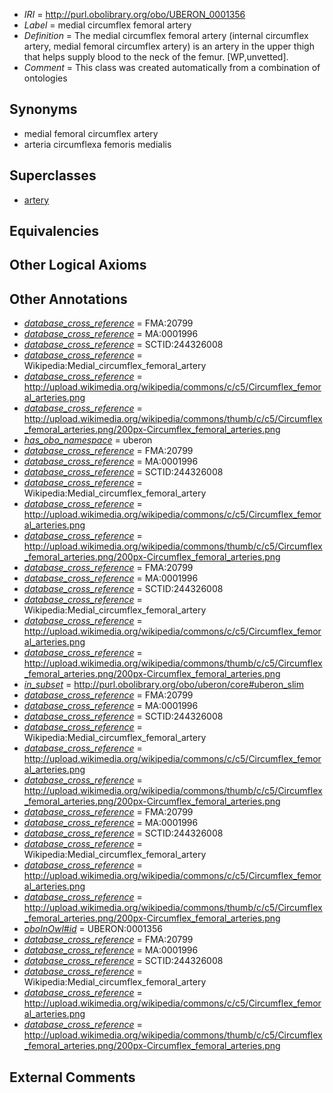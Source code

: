  * *IRI* = http://purl.obolibrary.org/obo/UBERON_0001356
 * *Label* = medial circumflex femoral artery
 * *Definition* = The medial circumflex femoral artery (internal circumflex artery, medial femoral circumflex artery) is an artery in the upper thigh that helps supply blood to the neck of the femur. [WP,unvetted].
 * *Comment* = This class was created automatically from a combination of ontologies

## Synonyms

 * medial femoral circumflex artery
 * arteria circumflexa femoris medialis

## Superclasses

 * [artery](../../UBERON/37/UBERON_0001637.md)

## Equivalencies


## Other Logical Axioms


## Other Annotations

 * *[database_cross_reference](../../ef/oboInOwl#hasDbXref.md)* = FMA:20799
 * *[database_cross_reference](../../ef/oboInOwl#hasDbXref.md)* = MA:0001996
 * *[database_cross_reference](../../ef/oboInOwl#hasDbXref.md)* = SCTID:244326008
 * *[database_cross_reference](../../ef/oboInOwl#hasDbXref.md)* = Wikipedia:Medial_circumflex_femoral_artery
 * *[database_cross_reference](../../ef/oboInOwl#hasDbXref.md)* = http://upload.wikimedia.org/wikipedia/commons/c/c5/Circumflex_femoral_arteries.png
 * *[database_cross_reference](../../ef/oboInOwl#hasDbXref.md)* = http://upload.wikimedia.org/wikipedia/commons/thumb/c/c5/Circumflex_femoral_arteries.png/200px-Circumflex_femoral_arteries.png
 * *[has_obo_namespace](../../ce/oboInOwl#hasOBONamespace.md)* = uberon
 * *[database_cross_reference](../../ef/oboInOwl#hasDbXref.md)* = FMA:20799
 * *[database_cross_reference](../../ef/oboInOwl#hasDbXref.md)* = MA:0001996
 * *[database_cross_reference](../../ef/oboInOwl#hasDbXref.md)* = SCTID:244326008
 * *[database_cross_reference](../../ef/oboInOwl#hasDbXref.md)* = Wikipedia:Medial_circumflex_femoral_artery
 * *[database_cross_reference](../../ef/oboInOwl#hasDbXref.md)* = http://upload.wikimedia.org/wikipedia/commons/c/c5/Circumflex_femoral_arteries.png
 * *[database_cross_reference](../../ef/oboInOwl#hasDbXref.md)* = http://upload.wikimedia.org/wikipedia/commons/thumb/c/c5/Circumflex_femoral_arteries.png/200px-Circumflex_femoral_arteries.png
 * *[database_cross_reference](../../ef/oboInOwl#hasDbXref.md)* = FMA:20799
 * *[database_cross_reference](../../ef/oboInOwl#hasDbXref.md)* = MA:0001996
 * *[database_cross_reference](../../ef/oboInOwl#hasDbXref.md)* = SCTID:244326008
 * *[database_cross_reference](../../ef/oboInOwl#hasDbXref.md)* = Wikipedia:Medial_circumflex_femoral_artery
 * *[database_cross_reference](../../ef/oboInOwl#hasDbXref.md)* = http://upload.wikimedia.org/wikipedia/commons/c/c5/Circumflex_femoral_arteries.png
 * *[database_cross_reference](../../ef/oboInOwl#hasDbXref.md)* = http://upload.wikimedia.org/wikipedia/commons/thumb/c/c5/Circumflex_femoral_arteries.png/200px-Circumflex_femoral_arteries.png
 * *[in_subset](../../et/oboInOwl#inSubset.md)* = http://purl.obolibrary.org/obo/uberon/core#uberon_slim
 * *[database_cross_reference](../../ef/oboInOwl#hasDbXref.md)* = FMA:20799
 * *[database_cross_reference](../../ef/oboInOwl#hasDbXref.md)* = MA:0001996
 * *[database_cross_reference](../../ef/oboInOwl#hasDbXref.md)* = SCTID:244326008
 * *[database_cross_reference](../../ef/oboInOwl#hasDbXref.md)* = Wikipedia:Medial_circumflex_femoral_artery
 * *[database_cross_reference](../../ef/oboInOwl#hasDbXref.md)* = http://upload.wikimedia.org/wikipedia/commons/c/c5/Circumflex_femoral_arteries.png
 * *[database_cross_reference](../../ef/oboInOwl#hasDbXref.md)* = http://upload.wikimedia.org/wikipedia/commons/thumb/c/c5/Circumflex_femoral_arteries.png/200px-Circumflex_femoral_arteries.png
 * *[database_cross_reference](../../ef/oboInOwl#hasDbXref.md)* = FMA:20799
 * *[database_cross_reference](../../ef/oboInOwl#hasDbXref.md)* = MA:0001996
 * *[database_cross_reference](../../ef/oboInOwl#hasDbXref.md)* = SCTID:244326008
 * *[database_cross_reference](../../ef/oboInOwl#hasDbXref.md)* = Wikipedia:Medial_circumflex_femoral_artery
 * *[database_cross_reference](../../ef/oboInOwl#hasDbXref.md)* = http://upload.wikimedia.org/wikipedia/commons/c/c5/Circumflex_femoral_arteries.png
 * *[database_cross_reference](../../ef/oboInOwl#hasDbXref.md)* = http://upload.wikimedia.org/wikipedia/commons/thumb/c/c5/Circumflex_femoral_arteries.png/200px-Circumflex_femoral_arteries.png
 * *[oboInOwl#id](../../id/oboInOwl#id.md)* = UBERON:0001356
 * *[database_cross_reference](../../ef/oboInOwl#hasDbXref.md)* = FMA:20799
 * *[database_cross_reference](../../ef/oboInOwl#hasDbXref.md)* = MA:0001996
 * *[database_cross_reference](../../ef/oboInOwl#hasDbXref.md)* = SCTID:244326008
 * *[database_cross_reference](../../ef/oboInOwl#hasDbXref.md)* = Wikipedia:Medial_circumflex_femoral_artery
 * *[database_cross_reference](../../ef/oboInOwl#hasDbXref.md)* = http://upload.wikimedia.org/wikipedia/commons/c/c5/Circumflex_femoral_arteries.png
 * *[database_cross_reference](../../ef/oboInOwl#hasDbXref.md)* = http://upload.wikimedia.org/wikipedia/commons/thumb/c/c5/Circumflex_femoral_arteries.png/200px-Circumflex_femoral_arteries.png

## External Comments

